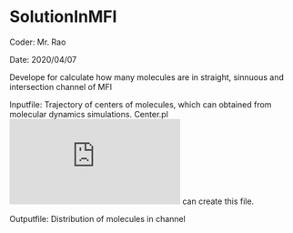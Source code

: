 # SolutionInMFI
Coder: Mr. Rao

Date: 2020/04/07

Develope for calculate how many molecules are in straight, sinnuous and intersection channel of MFI

Inputfile: Trajectory of centers of molecules, which can obtained from molecular dynamics simulations. Center.pl![center.pl](https://github.com/WineChrao/Materials-Studio-script/blob/master/Center.pl) can create this file.


Outputfile: Distribution of molecules in channel


